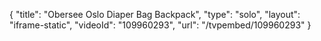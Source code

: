 {
    "title": "Obersee Oslo Diaper Bag Backpack",
    "type": "solo",
    "layout": "iframe-static",
    "videoId": "109960293",
    "url": "\/tvpembed\/109960293"
}
